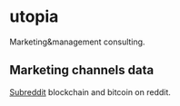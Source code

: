 # utopia
Marketing&amp;management consulting. 

## Marketing channels data 

[Subreddit](https://github.com/ivansologub/utopia/blob/master/reddit.md) blockchain and bitcoin on reddit.
